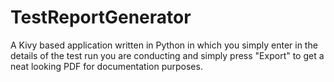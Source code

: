 # TestReportGenerator
A Kivy based application written in Python in which you simply enter in the details of the test run you are conducting and simply press "Export" to get a neat looking PDF for documentation purposes. 
